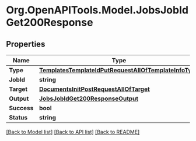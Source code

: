 # Org.OpenAPITools.Model.JobsJobIdGet200Response

## Properties

Name | Type | Description | Notes
------------ | ------------- | ------------- | -------------
**Type** | [**TemplatesTemplateIdPutRequestAllOfTemplateInfoType**](TemplatesTemplateIdPutRequestAllOfTemplateInfoType.md) |  | 
**JobId** | **string** |  | 
**Target** | [**DocumentsInitPostRequestAllOfTarget**](DocumentsInitPostRequestAllOfTarget.md) |  | 
**Output** | [**JobsJobIdGet200ResponseOutput**](JobsJobIdGet200ResponseOutput.md) |  | [optional] 
**Success** | **bool** |  | [optional] 
**Status** | **string** |  | [optional] 

[[Back to Model list]](../../README.md#documentation-for-models) [[Back to API list]](../../README.md#documentation-for-api-endpoints) [[Back to README]](../../README.md)

